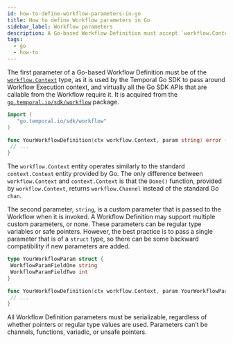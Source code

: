 ```yaml
---
id: how-to-define-workflow-parameters-in-go
title: How to define Workflow parameters in Go
sidebar_label: Workflow parameters
description: A Go-based Workflow Definition must accept `workflow.Context` and may support multiple custom parameters.
tags:
  - go
  - how-to
---
```


The first parameter of a Go-based Workflow Definition must be of the [`workflow.Context`](https://pkg.go.dev/go.temporal.io/sdk/workflow#Context) type, as it is used by the Temporal Go SDK to pass around Workflow Execution context, and virtually all the Go SDK APIs that are callable from the Workflow require it.
It is acquired from the [`go.temporal.io/sdk/workflow`](https://pkg.go.dev/go.temporal.io/sdk/workflow) package.

```go
import (
   "go.temporal.io/sdk/workflow"
)

func YourWorkflowDefinition(ctx workflow.Context, param string) error {
 // ...
}
```

The `workflow.Context` entity operates similarly to the standard `context.Context` entity provided by Go.
The only difference between `workflow.Context` and `context.Context` is that the `Done()` function, provided by `workflow.Context`, returns `workflow.Channel` instead of the standard Go `chan`.

The second parameter, `string`, is a custom parameter that is passed to the Workflow when it is invoked.
A Workflow Definition may support multiple custom parameters, or none.
These parameters can be regular type variables or safe pointers.
However, the best practice is to pass a single parameter that is of a `struct` type, so there can be some backward compatibility if new parameters are added.

```go
type YourWorkflowParam struct {
 WorkflowParamFieldOne string
 WorkflowParamFieldTwo int
}

func YourWorkflowDefinition(ctx workflow.Context, param YourWorkflowParam) error {
 // ...
}
```

All Workflow Definition parameters must be serializable, regardless of whether pointers or regular type values are used.
Parameters can’t be channels, functions, variadic, or unsafe pointers.
